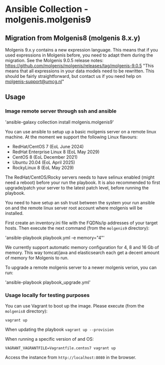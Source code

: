 # Ansible Collection - molgenis.molgenis9

## Migration from Molgenis8 (molgenis 8.x.y)
Molgenis 9.x.y contains a new expression language. This means that if you used expressions in Molgenis before, you need to adapt them during the migration.
See the Molgenis 9.0.5 release notes: https://github.com/molgenis/molgenis/releases/tag/molgenis-9.0.5
"This means that all expressions in your data models need to be rewritten. This should be fairly straightforward, but contact us if you need help on molgenis-support@umcg.nl"



## Usage

### Image remote server through ssh and ansible
'ansible-galaxy collection install molgenis.molgenis9'

You can use ansible to setup up a basic molgenis server on a remote linux machine. At the moment we support the following Linux flavours:

* RedHat/CentOS 7 (EoL June 2024)
* RedHat Enterprise Linux 8 (EoL May 2029)
* CentOS 8 (EoL December 2021)
* Ubuntu 20.04 (EoL April 2025)
* RockyLinux 8 (EoL May 2029)

The RedHat/CentOS/Rocky servers needs to have selinux enabled (might need a reboot) before your run the playbook.
It is also recommended to first upgrade/patch your server to the latest patch level, before running the playbook.

You need to have setup an ssh trust between the system your run ansible on and the remote linux server root account where molgenis will be installed.

First create an inventory.ini file with the FQDNs/ip addresses of your target hosts. Then execute the next command (from the `molgenis9` directory):

'ansible-playbook playbook.yml -e memory="4"' 

We currently support automatic memory configuration for 4, 8 and 16 Gb of memory. This way tomcat/java and elasticsearch each get a decent amount of memory for Molgenis to run.


To upgrade a remote molgenis server to a newer molgenis verion, you can run:

'ansible-playbook playbook_upgrade.yml' 


### Usage locally for testing purposes
You can use Vagrant to boot up the image. Please execute (from the `molgenis8` directory):

`vagrant up`

When updating the playbook
`vagrant up --provision`

When running a specific version of and OS:

`VAGRANT_VAGRANTFILE=Vagrantfile.centos7 vagrant up`

Access the instance from `http://localhost:8080` in the browser.
